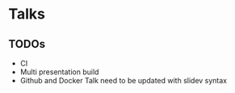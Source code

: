 # Talks

## TODOs

- CI
- Multi presentation build
- Github and Docker Talk need to be updated with slidev syntax
